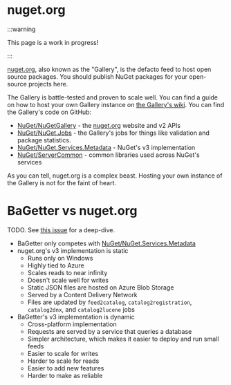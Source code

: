 # nuget.org

:::warning

This page is a work in progress!

:::

[nuget.org](https://www.nuget.org/), also known as the "Gallery", is the defacto feed to host open
source packages. You should publish NuGet packages for your open-source projects here.

The Gallery is battle-tested and proven to scale well. You can find a guide on how to host
your own Gallery instance on [the Gallery's wiki](https://github.com/NuGet/NuGetGallery/wiki/Hosting-nuget.org's-v3-services).
You can find the Gallery's code on GitHub:

* [NuGet/NuGetGallery](https://github.com/NuGet/NuGetGallery) - the [nuget.org](https://nuget.org)
website and v2 APIs
* [NuGet/NuGet.Jobs](https://github.com/NuGet/NuGet.Jobs/) - the Gallery's jobs for things like validation and package statistics.
* [NuGet/NuGet.Services.Metadata](https://github.com/NuGet/NuGet.Services.Metadata/) - NuGet's v3 implementation
* [NuGet/ServerCommon](https://github.com/NuGet/ServerCommon) - common libraries used across NuGet's services

As you can tell, nuget.org is a complex beast. Hosting your own instance of the Gallery is not for the faint of heart.

# BaGetter vs nuget.org

TODO. See [this issue](https://github.com/loic-sharma/BaGet/issues/71) for a deep-dive.

* BaGetter only competes with [NuGet/NuGet.Services.Metadata](https://github.com/NuGet/NuGet.Services.Metadata/)
* nuget.org's v3 implementation is static
    * Runs only on Windows
    * Highly tied to Azure
    * Scales reads to near infinity
    * Doesn't scale well for writes
    * Static JSON files are hosted on Azure Blob Storage
    * Served by a Content Delivery Network
    * Files are updated by `feed2catalog`, `catalog2registration`, `catalog2dnx`, and `catalog2lucene` jobs
* BaGetter's v3 implementation is dynamic
    * Cross-platform implementation
    * Requests are served by a service that queries a database
    * Simpler architecture, which makes it easier to deploy and run small feeds
    * Easier to scale for writes
    * Harder to scale for reads
    * Easier to add new features
    * Harder to make as reliable
